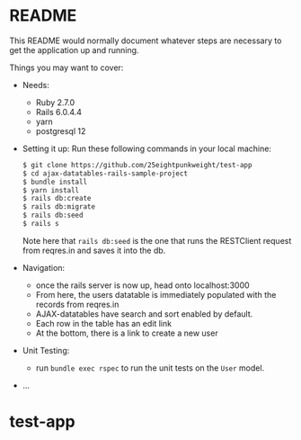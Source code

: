 # README

This README would normally document whatever steps are necessary to get the
application up and running.

Things you may want to cover:

* Needs:
  - Ruby 2.7.0
  - Rails 6.0.4.4
  - yarn
  - postgresql 12

* Setting it up:
  Run these following commands in your local machine:
  
  ```sh
  $ git clone https://github.com/25eightpunkweight/test-app
  $ cd ajax-datatables-rails-sample-project
  $ bundle install
  $ yarn install
  $ rails db:create
  $ rails db:migrate
  $ rails db:seed 
  $ rails s
  ```
  Note here that `rails db:seed` is the one that runs the RESTClient request from reqres.in and saves it into the db.

* Navigation:
  - once the rails server is now up, head onto localhost:3000
  - From here, the users datatable is immediately populated with the records from reqres.in
  - AJAX-datatables have search and sort enabled by default.
  - Each row in the table has an edit link
  - At the bottom, there is a link to create a new user

* Unit Testing:
  - run `bundle exec rspec` to run the unit tests on the `User` model.
* ...
# test-app
